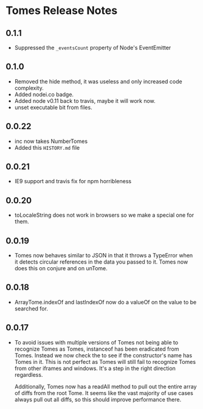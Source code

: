 # Tomes Release Notes

## 0.1.1
 * Suppressed the `_eventsCount` property of Node's EventEmitter

## 0.1.0
 * Removed the hide method, it was useless and only increased code complexity.
 * Added nodei.co badge.
 * Added node v0.11 back to travis, maybe it will work now.
 * unset executable bit from files.

## 0.0.22
 * inc now takes NumberTomes
 * Added this `HISTORY.md` file

## 0.0.21
 * IE9 support and travis fix for npm horribleness

## 0.0.20
 * toLocaleString does not work in browsers so we make a special one for them.

## 0.0.19
 * Tomes now behaves similar to JSON in that it throws a TypeError when it detects circular
   references in the data you passed to it. Tomes now does this on conjure and on unTome.

## 0.0.18
 * ArrayTome.indexOf and lastIndexOf now do a valueOf on the value to be searched for.

## 0.0.17
 * To avoid issues with multiple versions of Tomes not being able to recognize Tomes as Tomes,
   instanceof has been eradicated from Tomes. Instead we now check the to see if the constructor's
   name has Tomes in it. This is not perfect as Tomes will still fail to recognize Tomes from other
   iframes and windows. It's a step in the right direction regardless.

   Additionally, Tomes now has a readAll method to pull out the entire array of diffs from the root
   Tome. It seems like the vast majority of use cases always pull out all diffs, so this should
   improve performance there.
